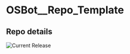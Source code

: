 # OSBot__Repo_Template

## Repo details

![Current Release](https://img.shields.io/badge/release-v0.2.6-blue)
